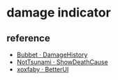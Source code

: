 # damage indicator

## reference

- [Bubbet · DamageHistory](https://github.com/Bubbet/Risk-Of-Rain-Mods/tree/master/DamageHistory)
- [NotTsunami · ShowDeathCause](https://github.com/NotTsunami/ShowDeathCause)
- [xoxfaby · BetterUI](https://github.com/xoxfaby/BetterUI)
